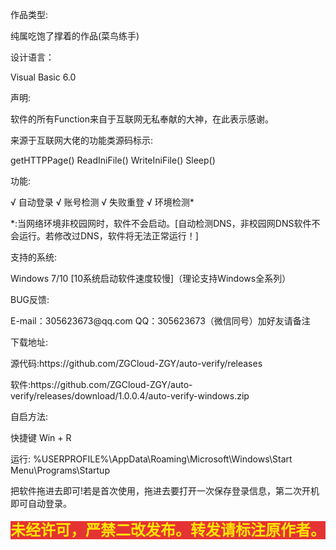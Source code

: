 作品类型:<p>
纯属吃饱了撑着的作品(菜鸟练手)
<p>
设计语言：<p>
Visual Basic 6.0
<p>
声明:<p>
软件的所有Function来自于互联网无私奉献的大神，在此表示感谢。
<p>来源于互联网大佬的功能类源码标示: 
<p>getHTTPPage()  ReadIniFile()   WriteIniFile()   Sleep()  
<p>
功能:<p>
√ 自动登录   √ 账号检测   √ 失败重登  √ 环境检测*<p>
*:当网络环境非校园网时，软件不会启动。[自动检测DNS，非校园网DNS软件不会运行。若修改过DNS，软件将无法正常运行！]
<p>
支持的系统:<p>
Windows 7/10 [10系统启动软件速度较慢]（理论支持Windows全系列）
<p>
BUG反馈:<p>
E-mail：305623673@qq.com QQ：305623673（微信同号）加好友请备注
<p>
下载地址:<p>
源代码:https://github.com/ZGCloud-ZGY/auto-verify/releases<p>
软件:https://github.com/ZGCloud-ZGY/auto-verify/releases/download/1.0.0.4/auto-verify-windows.zip
<p>
自启方法:<p>
快捷键 Win + R<p>
运行:  %USERPROFILE%\AppData\Roaming\Microsoft\Windows\Start Menu\Programs\Startup<p>
把软件拖进去即可!若是首次使用，拖进去要打开一次保存登录信息，第二次开机即可自动登录。<p>
<p>
<span style="background-color:#E53333;color:#FFE500;font-size:24px;"><strong>未经许可，严禁二改发布。转发请标注原作者。</strong></span>
